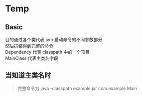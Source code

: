 # Temp

## Basic

目的通过各个类代表 jvm 启动命令的不同参数部分  
然后拼装得到完整的命令  
Dependency 代表 classpath 中的一个项目  
MainClass 代表主类名字段  

## 当知道主类名时

> 完整命令为
> java -classpath example.jar com.example.Main


